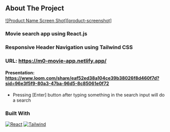 <!-- ABOUT THE PROJECT -->

## About The Project

[![Product Name Screen Shot][product-screenshot]](https://github.com/jericrealubit/missionready-m0)

### Movie search app using React.js

### Responsive Header Navigation using Tailwind CSS

### URL: https://m0-movie-app.netlify.app/

#### Presentation: https://www.loom.com/share/eaf52ed38a104ce39b38026f8d460f7d?sid=96e3f5f9-80a3-47ba-96d5-8c85061e0f72

- Pressing [Enter] button after typing something in the search input will do a search

### Built With

[![React][React]][React-url]
[![Tailwind][Tailwind]][Tailwind-url]

[Tailwind]: https://img.shields.io/badge/Tailwind-.css-blue?style=for-the-badge&logo=tailwindcss&logoColor=blue
[Tailwind-url]: https://tailwindcss.com/
[React]: https://img.shields.io/badge/React-20232A?style=for-the-badge&logo=react&logoColor=61DAFB
[React-url]: https://reactjs.org/
